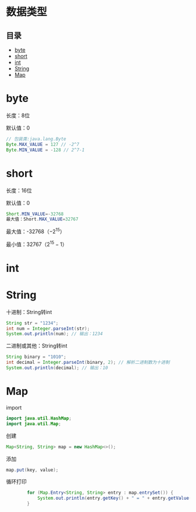 # 数据类型

## 目录

-   [byte](#byte)
-   [short](#short)
-   [int](#int)
-   [String](#String)
-   [Map](#Map)

# byte

长度：8位

默认值：0

```java
// 包装类:java.lang.Byte
Byte.MAX_VALUE = 127 // -2^7
Byte.MIN_VALUE = -128 // 2^7-1
```

# short

长度：16位

默认值：0

```java
Short.MIN_VALUE=-32768
最大值：Short.MAX_VALUE=32767
```

最大值：-32768（$-2^{15}$）

最小值：32767（$2^{15}-1$）

# int

# String

十进制：String转int

```java
String str = "1234";
int num = Integer.parseInt(str);
System.out.println(num); // 输出：1234
```

二进制或其他：String转int

```java
String binary = "1010";
int decimal = Integer.parseInt(binary, 2); // 解析二进制数为十进制
System.out.println(decimal); // 输出：10
```

# Map

import

```java
import java.util.HashMap;
import java.util.Map;
```

创建

```java
Map<String, String> map = new HashMap<>();
```

添加

```java
map.put(key, value);
```

循环打印

```java
        for (Map.Entry<String, String> entry : map.entrySet()) {
            System.out.println(entry.getKey() + " = " + entry.getValue());
        }
```
